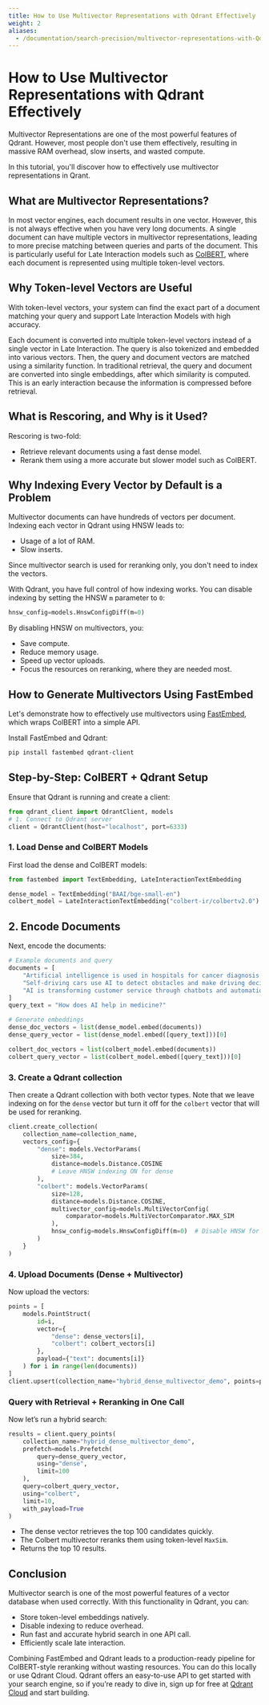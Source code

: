 ```yaml
---
title: How to Use Multivector Representations with Qdrant Effectively
weight: 2
aliases:
  - /documentation/search-precision/multivector-representations-with-Qdrant/
---
```

# How to Use Multivector Representations with Qdrant Effectively
Multivector Representations are one of the most powerful features of Qdrant. However, most people don't use them effectively, resulting in massive RAM overhead, slow inserts, and wasted compute. 

In this tutorial, you'll discover how to effectively use multivector representations in Qrant. 

## What are Multivector Representations?
In most vector engines, each document results in one vector. However, this is not always effective when you have very long documents. A single document can have multiple vectors in multivector representations, leading to more precise matching between queries and parts of the document. This is particularly useful for Late Interaction models such as [ColBERT](https://qdrant.tech/documentation/fastembed/fastembed-colbert/), where each document is represented using multiple token-level vectors. 

## Why Token-level Vectors are Useful

With token-level vectors, your system can find the exact part of a document matching your query and support Late Interaction Models with high accuracy.

Each document is converted into multiple token-level vectors instead of a single vector in Late Interaction. The query is also tokenized and embedded into various vectors. Then, the query and document vectors are matched using a similarity function. In traditional retrieval, the query and document are converted into single embeddings, after which similarity is computed. This is an early interaction because the information is compressed before retrieval. 

## What is Rescoring, and Why is it Used?
Rescoring is two-fold:
- Retrieve relevant documents using a fast dense model. 
- Rerank them using a more accurate but slower model such as ColBERT.

## Why Indexing Every Vector by Default is a Problem
Multivector documents can have hundreds of vectors per document. Indexing each vector in Qdrant using HNSW leads to:
- Usage of a lot of RAM.
- Slow inserts. 

Since multivector search is used for reranking only, you don't need to index the vectors. 

With Qdrant, you have full control of how indexing works. You can disable indexing by setting the HNSW `m` parameter to `0`:
```python
hnsw_config=models.HnswConfigDiff(m=0)
```
By disabling HNSW on multivectors, you:
- Save compute. 
- Reduce memory usage.
- Speed up vector uploads. 
- Focus the resources on reranking, where they are needed most. 

## How to Generate Multivectors Using FastEmbed
Let's demonstrate how to effectively use multivectors using [FastEmbed](https://github.com/qdrant/fastembed), which wraps ColBERT into a simple API. 

Install FastEmbed and Qdrant:

```bash
pip install fastembed qdrant-client
```

## Step-by-Step: ColBERT + Qdrant Setup
Ensure that Qdrant is running and create a client:
```python
from qdrant_client import QdrantClient, models
# 1. Connect to Qdrant server
client = QdrantClient(host="localhost", port=6333)
```
### 1. Load Dense and ColBERT Models
First load the dense and ColBERT models:
```python
from fastembed import TextEmbedding, LateInteractionTextEmbedding

dense_model = TextEmbedding("BAAI/bge-small-en")
colbert_model = LateInteractionTextEmbedding("colbert-ir/colbertv2.0")
```

## 2. Encode Documents
Next, encode the documents: 
```python
# Example documents and query
documents = [
    "Artificial intelligence is used in hospitals for cancer diagnosis and treatment.",
    "Self-driving cars use AI to detect obstacles and make driving decisions.",
    "AI is transforming customer service through chatbots and automation."
]
query_text = "How does AI help in medicine?"

# Generate embeddings
dense_doc_vectors = list(dense_model.embed(documents))
dense_query_vector = list(dense_model.embed([query_text]))[0]

colbert_doc_vectors = list(colbert_model.embed(documents))
colbert_query_vector = list(colbert_model.embed([query_text]))[0]

```

### 3. Create a Qdrant collection
Then create a Qdrant collection with both vector types. Note that we leave indexing on for the `dense` vector but turn it off for the  `colbert` vector that will be used for reranking.
```python
client.create_collection(
    collection_name=collection_name,
    vectors_config={
        "dense": models.VectorParams(
            size=384,
            distance=models.Distance.COSINE
            # Leave HNSW indexing ON for dense
        ),
        "colbert": models.VectorParams(
            size=128,
            distance=models.Distance.COSINE,
            multivector_config=models.MultiVectorConfig(
                comparator=models.MultiVectorComparator.MAX_SIM
            ),
            hnsw_config=models.HnswConfigDiff(m=0)  # Disable HNSW for reranking
        )
    }
)

```

### 4. Upload Documents (Dense + Multivector)
Now upload the vectors: 
```python
points = [
    models.PointStruct(
        id=i,
        vector={
            "dense": dense_vectors[i],
            "colbert": colbert_vectors[i]
        },
        payload={"text": documents[i]}
    ) for i in range(len(documents))
]
client.upsert(collection_name="hybrid_dense_multivector_demo", points=points)

```

### Query with Retrieval + Reranking in One Call
Now let’s run a hybrid search:

```python
results = client.query_points(
    collection_name="hybrid_dense_multivector_demo",
    prefetch=models.Prefetch(
        query=dense_query_vector,
        using="dense",
        limit=100
    ),
    query=colbert_query_vector,
    using="colbert",
    limit=10,
    with_payload=True
)

```

- The dense vector retrieves the top 100 candidates quickly.
- The Colbert multivector reranks them using token-level `MaxSim`.
- Returns the top 10 results. 

## Conclusion
Multivector search is one of the most powerful features of a vector database when used correctly. With this functionality in Qdrant, you can: 
- Store token-level embeddings natively. 
- Disable indexing to reduce overhead. 
- Run fast and accurate hybrid search in one API call. 
- Efficiently scale late interaction.

Combining FastEmbed and Qdrant leads to a production-ready pipeline for ColBERT-style reranking without wasting resources. You can do this locally or use Qdrant Cloud. Qdrant offers an easy-to-use API to get started with your search engine, so if you’re ready to dive in, sign up for free at [Qdrant Cloud](https://qdrant.tech/cloud/) and start building.


